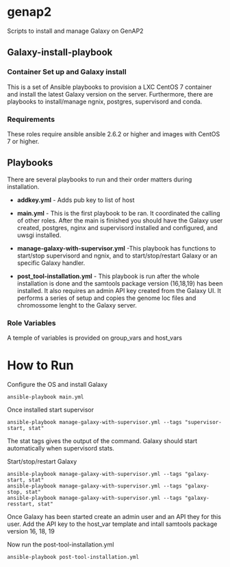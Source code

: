 # genap2
Scripts to install and manage Galaxy on GenAP2

## Galaxy-install-playbook
### Container Set up and Galaxy install

This is a set of Ansible playbooks to provision a LXC CentOS 7 container
and install the latest Galaxy version on the server. Furthermore, there
are playbooks to install/manage ngnix, postgres, supervisord and conda.


### Requirements
These roles require ansible ansible 2.6.2 or higher and images with 
CentOS 7 or higher.


## Playbooks

There are several playbooks to run and their order matters during 
installation.

* **addkey.yml** - Adds pub key to list of host 

* **main.yml** - This is the first playbook to be ran. It coordinated the
calling of other roles. After the main is finished you should have the
Galaxy user created, postgres, nginx and supervisord installed and
configured, and uwsgi installed.

* **manage-galaxy-with-supervisor.yml** -This playbook has functions to 
start/stop supervisord and ngnix, and to start/stop/restart Galaxy or an
specific Galaxy handler.

* **post_tool-installation.yml** - This playbook is run after the whole 
installation is done and the samtools package version (16,18,19) has been
installed. It also requires an admin API key created from the Galaxy UI. 
It performs a series of setup  and copies the genome loc files and chromossome
lenght to the Galaxy server.


### Role Variables
A temple of variables is provided on group_vars and host_vars



# How to Run


Configure the OS and install Galaxy
```
ansible-playbook main.yml
```

Once installed start supervisor
```
ansible-playbook manage-galaxy-with-supervisor.yml --tags "supervisor-start, stat"
```
The stat tags gives the output of the command. Galaxy should start automatically when supervisord stats.
 

Start/stop/restart Galaxy
```
ansible-playbook manage-galaxy-with-supervisor.yml --tags "galaxy-start, stat"
ansible-playbook manage-galaxy-with-supervisor.yml --tags "galaxy-stop, stat"
ansible-playbook manage-galaxy-with-supervisor.yml --tags "galaxy-resstart, stat"
```

Once Galaxy has been started create an admin user and an API they for this user.
Add the API key to the host_var template and intall samtools package version 16, 18, 19

Now run the post-tool-installation.yml
```
ansible-playbook post-tool-installation.yml
```